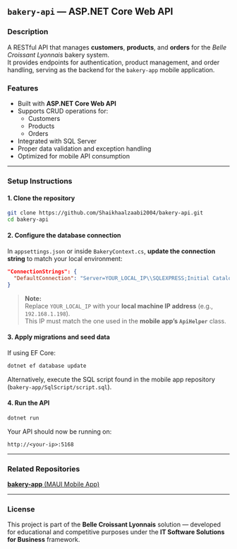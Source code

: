 ## `bakery-api` — ASP.NET Core Web API

### Description
A RESTful API that manages **customers**, **products**, and **orders** for the *Belle Croissant Lyonnais* bakery system.  
It provides endpoints for authentication, product management, and order handling, serving as the backend for the `bakery-app` mobile application.

### Features
- Built with **ASP.NET Core Web API**
- Supports CRUD operations for:
  - Customers
  - Products
  - Orders 
- Integrated with SQL Server
- Proper data validation and exception handling
- Optimized for mobile API consumption

---

### Setup Instructions

#### 1. Clone the repository
```bash
git clone https://github.com/Shaikhaalzaabi2004/bakery-api.git
cd bakery-api
```

#### 2. Configure the database connection
In `appsettings.json` or inside `BakeryContext.cs`, **update the connection string** to match your local environment:

```json
"ConnectionStrings": {
  "DefaultConnection": "Server=YOUR_LOCAL_IP\\SQLEXPRESS;Initial Catalog=Session6;User Id=sa;Password=YourPassword;TrustServerCertificate=True;"
}
```

> **Note:**  
> Replace `YOUR_LOCAL_IP` with your **local machine IP address** (e.g., `192.168.1.198`).  
> This IP must match the one used in the **mobile app’s `ApiHelper`** class.

#### 3. Apply migrations and seed data
If using EF Core:
```bash
dotnet ef database update
```

Alternatively, execute the SQL script found in the mobile app repository (`bakery-app/SqlScript/script.sql`).

#### 4. Run the API
```bash
dotnet run
```

Your API should now be running on:
```
http://<your-ip>:5168
```

---


### Related Repositories
[**bakery-app** (MAUI Mobile App)](https://github.com/Shaikhaalzaabi2004/bakery-app)

---

### License
This project is part of the **Belle Croissant Lyonnais** solution — developed for educational and competitive purposes under the **IT Software Solutions for Business** framework.
